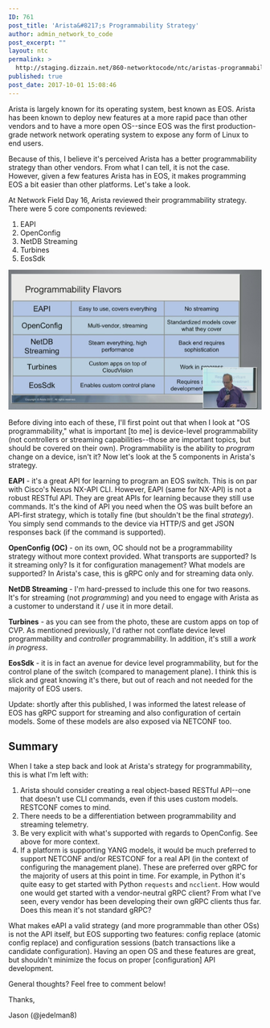 ```yaml
---
ID: 761
post_title: 'Arista&#8217;s Programmability Strategy'
author: admin_network_to_code
post_excerpt: ""
layout: ntc
permalink: >
  http://staging.dizzain.net/860-networktocode/ntc/aristas-programmability-strategy/
published: true
post_date: 2017-10-01 15:08:46
---
```

Arista is largely known for its operating system, best known as EOS. Arista has been known to deploy new features at a more rapid pace than other vendors and to have a more open OS--since EOS was the first production-grade network network operating system to expose any form of Linux to end users.

Because of this, I believe it's perceived Arista has a better programmability strategy than other vendors. From what I can tell, it is not the case. However, given a few features Arista has in EOS, it makes programming EOS a bit easier than other platforms. Let's take a look.

At Network Field Day 16, Arista reviewed their programmability strategy. There were 5 core components reviewed:

1.  EAPI
2.  OpenConfig
3.  NetDB Streaming
4.  Turbines
5.  EosSdk

![Arista Programmability Strategy][1]

Before diving into each of these, I'll first point out that when I look at "OS programmability," what is important [to me] is device-level programmability (not controllers or streaming capabilities--those are important topics, but should be covered on their own). Programmability is the ability to *program* change on a device, isn't it? Now let's look at the 5 components in Arista's strategy.

**EAPI** - it's a great API for learning to program an EOS switch. This is on par with Cisco's Nexus NX-API CLI. However, EAPI (same for NX-API) is not a robust RESTful API. They are great APIs for learning because they still use commands. It's the kind of API you need when the OS was built before an API-first strategy, which is totally fine (but shouldn't be the final *strategy*). You simply send commands to the device via HTTP/S and get JSON responses back (if the command is supported).

**OpenConfig (OC)** - on its own, OC should not be a programmability strategy without more context provided. What transports are supported? Is it streaming only? Is it for configuration management? What models are supported? In Arista's case, this is gRPC only and for streaming data only.

**NetDB Streaming** - I'm hard-pressed to include this one for two reasons. It's for streaming (not *programming*) and you need to engage with Arista as a customer to understand it / use it in more detail.

**Turbines** - as you can see from the photo, these are custom apps on top of CVP. As mentioned previously, I'd rather not conflate device level programmability and *controller* programmability. In addition, it's still a *work in progress*.

**EosSdk** - it is in fact an avenue for device level programmability, but for the control plane of the switch (compared to management plane). I think this is slick and great knowing it's there, but out of reach and not needed for the majority of EOS users.

Update: shortly after this published, I was informed the latest release of EOS has gRPC support for streaming and also configuration of certain models. Some of these models are also exposed via NETCONF too.

## Summary

When I take a step back and look at Arista's strategy for programmability, this is what I'm left with:

<!--more-->

1.  Arista should consider creating a real object-based RESTful API--one that doesn't use CLI commands, even if this uses custom models. RESTCONF comes to mind.
2.  There needs to be a differentiation between programmability and streaming telemetry.
3.  Be very explicit with what's supported with regards to OpenConfig. See above for more context.
4.  If a platform is supporting YANG models, it would be much preferred to support NETCONF and/or RESTCONF for a real API (in the context of configuring the management plane). These are preferred over gRPC for the majority of users at this point in time. For example, in Python it's quite easy to get started with Python `requests` and `ncclient`. How would one would get started with a vendor-neutral gRPC client? From what I've seen, every vendor has been developing their own gRPC clients thus far. Does this mean it's not standard gRPC?

What makes eAPI a valid strategy (and more programmable than other OSs) is not the API itself, but EOS supporting two features: config replace (atomic config replace) and configuration sessions (batch transactions like a candidate configuration). Having an open OS and these features are great, but shouldn't minimize the focus on proper [configuration] API development.

General thoughts? Feel free to comment below!

Thanks,

Jason (@jedelman8)

 [1]: /img/arista-nfd16.PNG